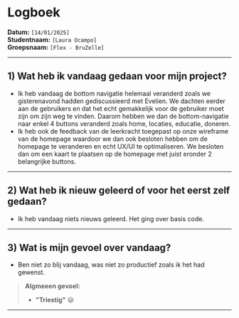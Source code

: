 # Logboek

**Datum:** `[14/01/2025]`  
**Studentnaam:** `[Laura Ocampo]`  
**Groepsnaam:** `[Flex - BruZelle]`

---

## 1) Wat heb ik vandaag gedaan voor mijn project?

- Ik heb vandaag de bottom navigatie helemaal veranderd zoals we gisterenavond hadden gediscussieerd met Evelien. We dachten eerder aan de gebruikers en dat het echt gemakkelijk voor de gebruiker moet zijn om zijn weg te vinden. Daarom hebben we dan de bottom-navigatie naar enkel 4 buttons veranderd zoals home, locaties, educatie, doneren.
- Ik heb ook de feedback van de leerkracht toegepast op onze wireframe van de homepage waardoor we dan ook besloten hebben om de homepage te veranderen en echt UX/UI te optimaliseren. We besloten dan om een kaart te plaatsen op de homepage met juist eronder 2 belangrijke buttons.

---

## 2) Wat heb ik nieuw geleerd of voor het eerst zelf gedaan?

- Ik heb vandaag niets nieuws geleerd. Het ging over basis code.

---

## 3) Wat is mijn gevoel over vandaag?

- Ben niet zo blij vandaag, was niet zo productief zoals ik het had gewenst.

> **Algmeeen gevoel:**
>
> - **"Triestig"** :smiley:

---
